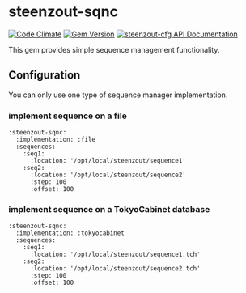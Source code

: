 # steenzout-sqnc

[![Code Climate](https://codeclimate.com/github/steenzout/steenzout-sqnc.png)](https://codeclimate.com/github/steenzout/steenzout-sqnc)
[![Gem Version](https://badge.fury.io/rb/steenzout-sqnc.svg)](http://badge.fury.io/rb/steenzout-sqnc)
[![steenzout-cfg API Documentation](https://www.omniref.com/ruby/gems/steenzout-cfg.png)](https://www.omniref.com/ruby/gems/steenzout-cfg)


This gem provides simple sequence management functionality.



## Configuration

You can only use one type of sequence manager implementation.


### implement sequence on a file

<pre><code>:steenzout-sqnc:
  :implementation: :file
  :sequences:
    :seq1:
      :location: '/opt/local/steenzout/sequence1'
    :seq2:
      :location: '/opt/local/steenzout/sequence2'
      :step: 100
      :offset: 100
</code></pre>


### implement sequence on a TokyoCabinet database

<pre><code>:steenzout-sqnc:
  :implementation: :tokyocabinet
  :sequences:
    :seq1:
      :location: '/opt/local/steenzout/sequence1.tch'
    :seq2:
      :location: '/opt/local/steenzout/sequence2.tch'
      :step: 100
      :offset: 100
</code></pre>
